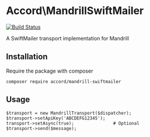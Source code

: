 # Accord\MandrillSwiftMailer

[![Build Status](https://travis-ci.org/AccordGroup/MandrillSwiftMailer.svg?branch=master)](https://travis-ci.org/AccordGroup/MandrillSwiftMailer)

A SwiftMailer transport implementation for Mandrill

## Installation

Require the package with composer

    composer require accord/mandrill-swiftmailer

## Usage

    $transport = new MandrillTransport($dispatcher);
    $transport->setApiKey('ABCDEFG12345');
    transport->setAsync(true);               # Optional
    $transport->send($message);

